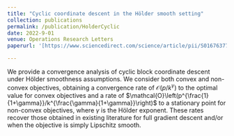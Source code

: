 ```yaml
---
title: "Cyclic coordinate descent in the Hölder smooth setting"
collection: publications
permalink: /publication/HolderCyclic
date: 2022-9-01
venue: Operations Research Letters
paperurl: '[https://www.sciencedirect.com/science/article/pii/S0167637722000712]'

---
```


We provide a convergence analysis of cyclic block coordinate descent under Hölder smoothness assumptions. We consider both convex and non-convex objectives, obtaining a convergence rate of $\mathcal{O}\left(p/k^\gamma\right)$ to the optimal value for convex objectives and a rate of $\mathcal{O}\left(p^{\frac{1}{1+\gamma}}/k^{\frac{\gamma}{1+\gamma}}\right)$ to a stationary point for non-convex objectives, where $\gamma$ is the Hölder exponent. These rates recover those obtained in existing literature for full gradient descent and/or when the objective is simply Lipschitz smooth.
